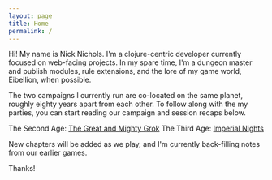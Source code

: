 ```yaml
---
layout: page
title: Home
permalink: /
---
```


Hi! My name is Nick Nichols. I'm a clojure-centric developer currently focused on web-facing projects. In my spare time, I'm a dungeon master and publish modules, rule extensions, and the lore of my game world, Eibellion, when possible.

The two campaigns I currently run are co-located on the same planet, roughly eighty years apart from each other. To follow along with the my parties, you can start reading our campaign and session recaps below.

The Second Age: [The Great and Mighty Grok](https://nnichols.github.io/alcoholic-amnesiac)
The Third Age: [Imperial Nights](https://nnichols.github.io/where-all-roads-lead/)

New chapters will be added as we play, and I'm currently back-filling notes from our earlier games.

Thanks!
